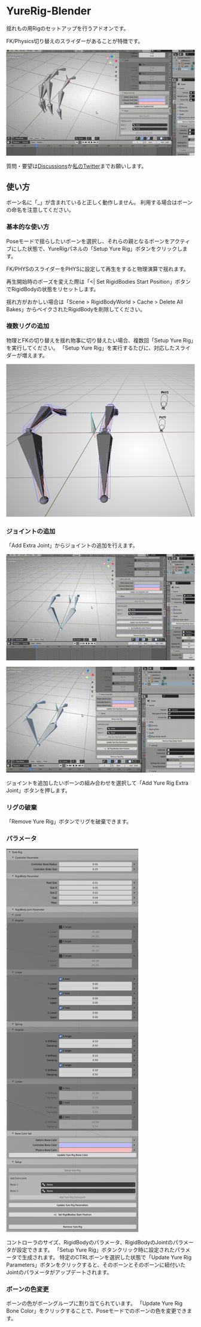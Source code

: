# YureRig-Blender

揺れもの用Rigのセットアップを行うアドオンです。

FK/Physics切り替えのスライダーがあることが特徴です。

![video](./img/video.gif)

質問・要望は[Discussions](https://github.com/MatchaChoco010/YureRig-Blender/discussions)か[私のTwitter](https://twitter.com/MatchaChoco010)までお願いします。

## 使い方

ボーン名に「_」が含まれていると正しく動作しません。
利用する場合はボーンの命名を注意してください。

### 基本的な使い方

Poseモードで揺らしたいボーンを選択し、それらの親となるボーンをアクティブにした状態で、YureRigパネルの「Setup Yure Rig」ボタンをクリックします。

FK/PHYSのスライダーをPHYSに設定して再生をすると物理演算で揺れます。

再生開始時のポーズを変えた際は「<|   Set RigidBodies Start Position」ボタンでRigidBodyの状態をリセットします。

揺れ方がおかしい場合は「Scene > RigidBodyWorld > Cache > Delete All Bakes」からベイクされたRigidBodyを削除してください。

### 複数リグの追加

物理とFKの切り替えを揺れ物事に切り替えたい場合、複数回「Setup Yure Rig」を実行してください。
「Setup Yure Rig」を実行するたびに、対応したスライダーが増えます。

![screenshot](./img/screenshot-1.png)

### ジョイントの追加

「Add Extra Joint」からジョイントの追加を行えます。

![video](./img/video-1.gif)

![video](./img/video-2.gif)

ジョイントを追加したいボーンの組み合わせを選択して「Add Yure Rig Extra Joint」ボタンを押します。

### リグの破棄

「Remove Yure Rig」ボタンでリグを破棄できます。

### パラメータ

![screenshot](img/screenshot.png)

コントローラのサイズ、RigidBodyのパラメータ、RigidBodyのJointのパラメータが設定できます。
「Setup Yure Rig」ボタンクリック時に設定されたパラメータで生成されます。
特定のCTRLボーンを選択した状態で「Update Yure Rig Parameters」ボタンをクリックすると、そのボーンとそのボーンに紐付いたJointのパラメータがアップデートされます。

### ボーンの色変更

ボーンの色がボーングループに割り当てられています。
「Update Yure Rig Bone Color」をクリックすることで、Poseモードでのボーンの色を変更できます。
